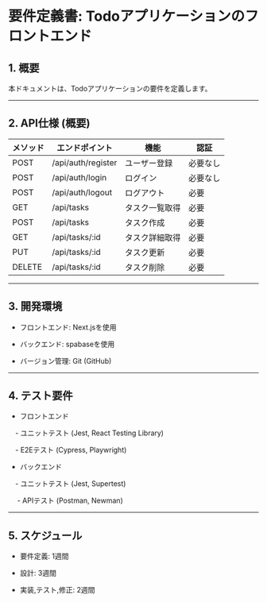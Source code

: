 # 要件定義書: Todoアプリケーションのフロントエンド

## 1. 概要

本ドキュメントは、Todoアプリケーションの要件を定義します。

---

## 2. API仕様 (概要)

| メソッド | エンドポイント | 機能 | 認証 |
| ---- | ---- | ---- | ---- |
| POST | /api/auth/register | ユーザー登録 | 必要なし |
| POST | /api/auth/login | ログイン | 必要なし |
| POST | /api/auth/logout | ログアウト | 必要 |
| GET | /api/tasks | タスク一覧取得 | 必要 |
| POST | /api/tasks | タスク作成 | 必要 |
| GET | /api/tasks/:id | タスク詳細取得 |必要 |
| PUT | /api/tasks/:id | タスク更新 | 必要 |
| DELETE | /api/tasks/:id | タスク削除 | 必要 |

---

## 3. 開発環境

- フロントエンド: Next.jsを使用

- バックエンド: spabaseを使用

- バージョン管理: Git (GitHub)

---

## 4. テスト要件

- フロントエンド

 　- ユニットテスト (Jest, React Testing Library)

 　- E2Eテスト (Cypress, Playwright)

- バックエンド

 　- ユニットテスト (Jest, Supertest)

　 - APIテスト (Postman, Newman)

---

## 5. スケジュール

- 要件定義: 1週間

- 設計: 3週間

- 実装,テスト,修正: 2週間
